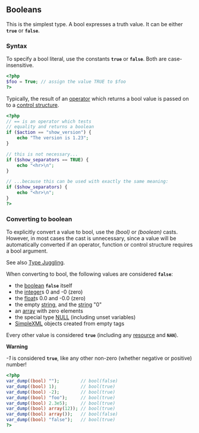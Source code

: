 Booleans
--------

This is the simplest type. A <span class="type">bool</span> expresses a
truth value. It can be either **`true`** or **`false`**.

### Syntax

To specify a <span class="type">bool</span> literal, use the constants
**`true`** or **`false`**. Both are case-insensitive.

``` php
<?php
$foo = True; // assign the value TRUE to $foo
?>
```

Typically, the result of an
<a href="/language/operators.html" class="link">operator</a> which
returns a <span class="type">bool</span> value is passed on to a
<a href="/language/control-structures.html" class="link">control structure</a>.

``` php
<?php
// == is an operator which tests
// equality and returns a boolean
if ($action == "show_version") {
    echo "The version is 1.23";
}

// this is not necessary...
if ($show_separators == TRUE) {
    echo "<hr>\n";
}

// ...because this can be used with exactly the same meaning:
if ($show_separators) {
    echo "<hr>\n";
}
?>
```

### Converting to boolean

To explicitly convert a value to <span class="type">bool</span>, use the
*(bool)* or *(boolean)* casts. However, in most cases the cast is
unnecessary, since a value will be automatically converted if an
operator, function or control structure requires a <span
class="type">bool</span> argument.

See also
<a href="/language/types/type-juggling.html" class="link">Type Juggling</a>.

When converting to <span class="type">bool</span>, the following values
are considered **`false`**:

-   <span class="simpara"> the
    <a href="/language/types/boolean.html" class="link">boolean</a>
    **`false`** itself </span>
-   <span class="simpara"> the
    <a href="/language/types/integer.html" class="link">integer</a>s 0
    and -0 (zero) </span>
-   <span class="simpara"> the
    <a href="/language/types/float.html" class="link">float</a>s 0.0 and
    -0.0 (zero) </span>
-   <span class="simpara"> the empty
    <a href="/language/types/string.html" class="link">string</a>, and
    the <a href="/language/types/string.html" class="link">string</a>
    "0" </span>
-   <span class="simpara"> an
    <a href="/language/types/array.html" class="link">array</a> with
    zero elements </span>
-   <span class="simpara"> the special type
    <a href="/language/types/null.html" class="link">NULL</a> (including
    unset variables) </span>
-   <span class="simpara">
    <a href="/ref/simplexml.html" class="link">SimpleXML</a> objects
    created from empty tags </span>

Every other value is considered **`true`** (including any
<a href="/language/types/resource.html" class="link">resource</a> and
**`NAN`**).

**Warning**

*-1* is considered **`true`**, like any other non-zero (whether negative
or positive) number!

``` php
<?php
var_dump((bool) "");        // bool(false)
var_dump((bool) 1);         // bool(true)
var_dump((bool) -2);        // bool(true)
var_dump((bool) "foo");     // bool(true)
var_dump((bool) 2.3e5);     // bool(true)
var_dump((bool) array(12)); // bool(true)
var_dump((bool) array());   // bool(false)
var_dump((bool) "false");   // bool(true)
?>
```

